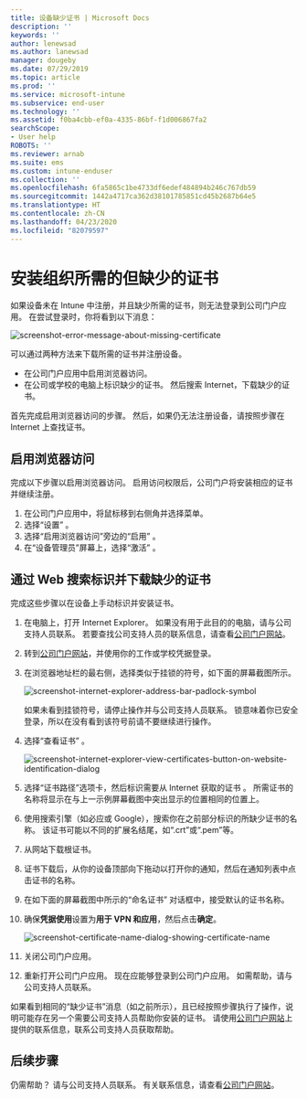 ```yaml
---
title: 设备缺少证书 | Microsoft Docs
description: ''
keywords: ''
author: lenewsad
ms.author: lanewsad
manager: dougeby
ms.date: 07/29/2019
ms.topic: article
ms.prod: ''
ms.service: microsoft-intune
ms.subservice: end-user
ms.technology: ''
ms.assetid: f0ba4cbb-ef0a-4335-86bf-f1d006867fa2
searchScope:
- User help
ROBOTS: ''
ms.reviewer: arnab
ms.suite: ems
ms.custom: intune-enduser
ms.collection: ''
ms.openlocfilehash: 6fa5865c1be4733df6edef484894b246c767db59
ms.sourcegitcommit: 1442a4717ca362d38101785851cd45b2687b64e5
ms.translationtype: HT
ms.contentlocale: zh-CN
ms.lasthandoff: 04/23/2020
ms.locfileid: "82079597"
---
```

# <a name="install-missing-certificate-required-by-your-organization"></a>安装组织所需的但缺少的证书  

如果设备未在 Intune 中注册，并且缺少所需的证书，则无法登录到公司门户应用。 在尝试登录时，你将看到以下消息：

![screenshot-error-message-about-missing-certificate](./media/andr-cert_install-1-cert_missing.png)

可以通过两种方法来下载所需的证书并注册设备。 

- 在公司门户应用中启用浏览器访问。
- 在公司或学校的电脑上标识缺少的证书。 然后搜索 Internet，下载缺少的证书。 

首先完成启用浏览器访问的步骤。 然后，如果仍无法注册设备，请按照步骤在 Internet 上查找证书。 

## <a name="enable-browser-access"></a>启用浏览器访问
完成以下步骤以启用浏览器访问。 启用访问权限后，公司门户将安装相应的证书并继续注册。    

1. 在公司门户应用中，将鼠标移到右侧角并选择菜单。  
2. 选择“设置”  。  
3. 选择“启用浏览器访问”旁边的“启用”   。  
4. 在“设备管理员”屏幕上，选择“激活”  。 

## <a name="identify-and-download-the-missing-certificate-through-web-search"></a>通过 Web 搜索标识并下载缺少的证书
完成这些步骤以在设备上手动标识并安装证书。  

1. 在电脑上，打开 Internet Explorer。 如果没有用于此目的的电脑，请与公司支持人员联系。 若要查找公司支持人员的联系信息，请查看[公司门户网站](https://go.microsoft.com/fwlink/?linkid=2010980)。

2. 转到[公司门户网站](https://go.microsoft.com/fwlink/?linkid=2010980)，并使用你的工作或学校凭据登录。

3. 在浏览器地址栏的最右侧，选择类似于挂锁的符号，如下面的屏幕截图所示。

    ![screenshot-internet-explorer-address-bar-padlock-symbol](./media/andr-missing-cert-ie-padlock-symbol.png)

    如果未看到挂锁符号，请停止操作并与公司支持人员联系。 锁意味着你已安全登录，所以在没有看到该符号前请不要继续进行操作。

4. 选择“查看证书”  。

    ![screenshot-internet-explorer-view-certificates-button-on-website-identification-dialog](./media/andr-missg-cert-ie-view-cert-button.png)

5. 选择“证书路径”选项卡，然后标识需要从 Internet 获取的证书  。 所需证书的名称将显示在与上一示例屏幕截图中突出显示的位置相同的位置上。

6. 使用搜索引擎（如必应或 Google），搜索你在之前部分标识的所缺少证书的名称。 该证书可能以不同的扩展名结尾，如“.crt”或“.pem”等。

7. 从网站下载根证书。

8. 证书下载后，从你的设备顶部向下拖动以打开你的通知，然后在通知列表中点击证书的名称。

4. 在如下面的屏幕截图中所示的“命名证书”  对话框中，接受默认的证书名称。

5. 确保**凭据使用**设置为**用于 VPN 和应用**，然后点击**确定**。

    ![screenshot-certificate-name-dialog-showing-certificate-name](./media/andr-missing-cert-cert-name.png)

6. 关闭公司门户应用。

7. 重新打开公司门户应用。 现在应能够登录到公司门户应用。 如需帮助，请与公司支持人员联系。

如果看到相同的“缺少证书”消息（如之前所示），且已经按照步骤执行了操作，说明可能存在另一个需要公司支持人员帮助你安装的证书。 请使用[公司门户网站](https://go.microsoft.com/fwlink/?linkid=2010980)上提供的联系信息，联系公司支持人员获取帮助。

## <a name="next-steps"></a>后续步骤  

仍需帮助？ 请与公司支持人员联系。 有关联系信息，请查看[公司门户网站](https://go.microsoft.com/fwlink/?linkid=2010980)。  
